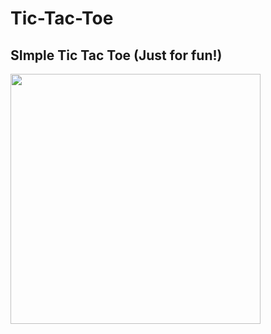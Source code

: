 # Tic-Tac-Toe

## SImple Tic Tac Toe (Just for fun!)


<img height='400px' src='https://user-images.githubusercontent.com/57163971/83536198-d15c2180-a4ea-11ea-9b20-054f18c11c6a.png'/>
